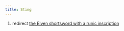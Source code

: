 ```yaml
---
title: Sting
---
```


1.  redirect [the Elven shortsword with a runic
    inscription](the_Elven_shortsword_with_a_runic_inscription "wikilink")